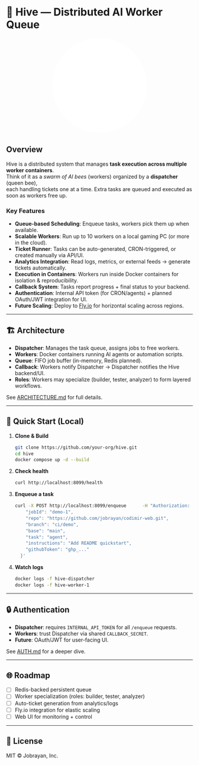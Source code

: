 # 🐝 Hive — Distributed AI Worker Queue

<p align="center">
  <img src="public/hive.gif" alt="Hive Banner" width="256" style="border-radius: 50%;"/>
</p>


## Overview
Hive is a distributed system that manages **task execution across multiple worker containers**.  
Think of it as a *swarm of AI bees* (workers) organized by a **dispatcher** (queen bee),  
each handling tickets one at a time. Extra tasks are queued and executed as soon as workers free up.

### Key Features
- **Queue-based Scheduling**: Enqueue tasks, workers pick them up when available.
- **Scalable Workers**: Run up to 10 workers on a local gaming PC (or more in the cloud).
- **Ticket Runner**: Tasks can be auto-generated, CRON-triggered, or created manually via API/UI.
- **Analytics Integration**: Read logs, metrics, or external feeds → generate tickets automatically.
- **Execution in Containers**: Workers run inside Docker containers for isolation & reproducibility.
- **Callback System**: Tasks report progress + final status to your backend.
- **Authentication**: Internal API token (for CRON/agents) + planned OAuth/JWT integration for UI.
- **Future Scaling**: Deploy to [Fly.io](https://fly.io) for horizontal scaling across regions.

---

## 🏗 Architecture
- **Dispatcher**: Manages the task queue, assigns jobs to free workers.
- **Workers**: Docker containers running AI agents or automation scripts.
- **Queue**: FIFO job buffer (in-memory, Redis planned).
- **Callback**: Workers notify Dispatcher → Dispatcher notifies the Hive backend/UI.
- **Roles**: Workers may specialize (builder, tester, analyzer) to form layered workflows.

See [ARCHITECTURE.md](./docs/ARCHITECTURE.md) for full details.

---

## 🚀 Quick Start (Local)
1. **Clone & Build**
   ```bash
   git clone https://github.com/your-org/hive.git
   cd hive
   docker compose up -d --build
   ```

2. **Check health**
   ```bash
   curl http://localhost:8099/health
   ```

3. **Enqueue a task**
   ```bash
   curl -X POST http://localhost:8099/enqueue      -H "Authorization: Bearer $INTERNAL_API_TOKEN"      -H "Content-Type: application/json"      -d '{
       "jobId": "demo-1",
       "repo": "https://github.com/jobrayan/codimir-web.git",
       "branch": "ci/demo",
       "base": "main",
       "task": "agent",
       "instructions": "Add README quickstart",
       "githubToken": "ghp_..."
     }'
   ```

4. **Watch logs**
   ```bash
   docker logs -f hive-dispatcher
   docker logs -f hive-worker-1
   ```

---

## 🔒 Authentication
- **Dispatcher**: requires `INTERNAL_API_TOKEN` for all `/enqueue` requests.
- **Workers**: trust Dispatcher via shared `CALLBACK_SECRET`.
- **Future**: OAuth/JWT for user-facing UI.

See [AUTH.md](./docs/AUTH.md) for a deeper dive.

---

## 🌐 Roadmap
- [ ] Redis-backed persistent queue  
- [ ] Worker specialization (roles: builder, tester, analyzer)  
- [ ] Auto-ticket generation from analytics/logs  
- [ ] Fly.io integration for elastic scaling  
- [ ] Web UI for monitoring + control  

---

## 📜 License
MIT © Jobrayan, Inc.